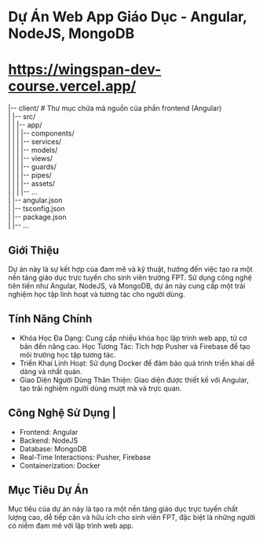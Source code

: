 # Dự Án Web App Giáo Dục - Angular, NodeJS, MongoDB <WingSpan>
# https://wingspan-dev-course.vercel.app/

|-- client/          # Thư mục chứa mã nguồn của phần frontend (Angular) <br>
|   |-- src/ <br>
|   |   |-- app/ <br>
|   |   |   |-- components/ <br>
|   |   |   |-- services/ <br>
|   |   |   |-- models/ <br>
|   |   |   |-- views/ <br>
|   |   |   |-- guards/ <br>
|   |   |   |-- pipes/ <br>
|   |   |   |-- assets/ <br>
|   |   |   |-- ... <br>
|   |-- angular.json <br>
|   |-- tsconfig.json <br>
|   |-- package.json <br>
|   |-- ... <br>

## Giới Thiệu
Dự án này là sự kết hợp của đam mê và kỹ thuật, hướng đến việc tạo ra một nền tảng giáo dục trực tuyến cho sinh viên trường FPT. Sử dụng công nghệ tiên tiến như Angular, NodeJS, và MongoDB, dự án này cung cấp một trải nghiệm học tập linh hoạt và tương tác cho người dùng.

## Tính Năng Chính
- Khóa Học Đa Dạng: Cung cấp nhiều khóa học lập trình web app, từ cơ bản đến nâng cao.
Học Tương Tác: Tích hợp Pusher và Firebase để tạo môi trường học tập tương tác.
- Triển Khai Linh Hoạt: Sử dụng Docker để đảm bảo quá trình triển khai dễ dàng và nhất quán.
- Giao Diện Người Dùng Thân Thiện: Giao diện được thiết kế với Angular, tạo trải nghiệm người dùng mượt mà và trực quan.

## Công Nghệ Sử Dụng |
- Frontend: Angular
- Backend: NodeJS
- Database: MongoDB
- Real-Time Interactions: Pusher, Firebase
- Containerization: Docker

## Mục Tiêu Dự Án
Mục tiêu của dự án này là tạo ra một nền tảng giáo dục trực tuyến chất lượng cao, dễ tiếp cận và hữu ích cho sinh viên FPT, đặc biệt là những người có niềm đam mê với lập trình web app.
